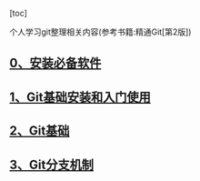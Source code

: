 [toc]

个人学习git整理相关内容(参考书籍:精通Git[第2版])<br/>

## [0、安装必备软件](安装必备软件.md)

## [1、Git基础安装和入门使用](git基础安装和入门使用.md)

## [2、Git基础](git基础.md)

## [3、Git分支机制](git分支机制.md)






